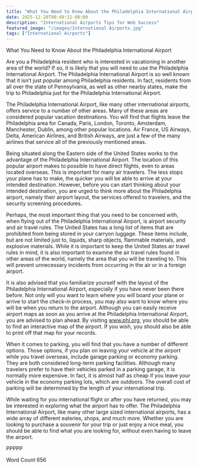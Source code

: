 ```yaml
---
title: "What You Need to Know About the Philadelphia International Airport"
date: 2025-12-28T00:49:12-08:00
description: "International Airports Tips for Web Success"
featured_image: "/images/International Airports.jpg"
tags: ["International Airports"]
---
```


What You Need to Know About the Philadelphia International Airport

Are you a Philadelphia resident who is interested in vacationing in another area of the world?  If so, it is likely that you will need to use the Philadelphia International Airport. The Philadelphia International Airport is so well known that it isn’t just popular among Philadelphia residents. In fact, residents from all over the state of Pennsylvania, as well as other nearby states, make the trip to Philadelphia just for the Philadelphia International Airport.  

The Philadelphia International Airport, like many other international airports, offers service to a number of other areas.  Many of these areas are considered popular vacation destinations.  You will find that flights leave the Philadelphia area for Canada, Paris, London, Toronto, Amsterdam, Manchester, Dublin, among other popular locations.  Air France, US Airways, Delta, American Airlines, and British Airways, are just a few of the many airlines that service all of the previously mentioned areas.  

Being situated along the Eastern side of the United States works to the advantage of the Philadelphia International Airport. The location of this popular airport makes to possible to have direct flights, even to areas located overseas. This is important for many air travelers.  The less stops your plane has to make, the quicker you will be able to arrive at your intended destination.  However, before you can start thinking about your intended destination, you are urged to think more about the Philadelphia airport, namely their airport layout, the services offered to travelers, and the security screening procedures.  

Perhaps, the most important thing that you need to be concerned with, when flying out of the Philadelphia International Airport, is airport security and air travel rules.  The United States has a long list of items that are prohibited from being stored in your carryon luggage. These items include, but are not limited just to, liquids, sharp objects, flammable materials, and explosive materials.  While it is important to keep the United States air travel rules in mind, it is also important to examine the air travel rules found in other areas of the world, namely the area that you will be traveling to. This will prevent unnecessary incidents from occurring in the air or in a foreign airport.

It is also advised that you familiarize yourself with the layout of the Philadelphia International Airport, especially if you have never been there before. Not only will you want to learn where you will board your plane or arrive to start the check-in process, you may also want to know where you will be when you return to the airport.  Although you can easily receive airport maps as soon as you arrive at the Philadelphia International Airport, you are advised to plan ahead. By visiting www.phl.org, you should be able to find an interactive map of the airport.  If you wish, you should also be able to print off that map for your records. 

When it comes to parking, you will find that you have a number of different options.  Those options, if you plan on leaving your vehicle at the airport while you travel overseas, include garage parking or economy parking. They are both considered long-term parking facilities.  Although many travelers prefer to have their vehicles parked in a parking garage, it is normally more expensive.  In fact, it is almost half as cheap if you leave your vehicle in the economy parking lots, which are outdoors. The overall cost of parking will be determined by the length of your international trip.

While waiting for you international flight or after you have returned, you may be interested in exploring what the airport has to offer. The Philadelphia International Airport, like many other large sized international airports, has a wide array of different eateries, shops, and much more.  Whether you are looking to purchase a souvenir for your trip or just enjoy a nice meal, you should be able to find what you are looking for, without even having to leave the airport.

PPPPP

Word Count 656


